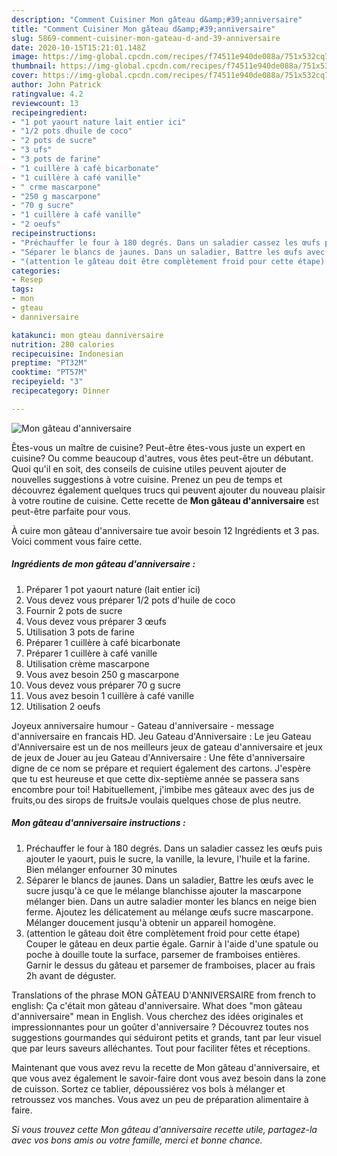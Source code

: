 ```yaml
---
description: "Comment Cuisiner Mon gâteau d&amp;#39;anniversaire"
title: "Comment Cuisiner Mon gâteau d&amp;#39;anniversaire"
slug: 5869-comment-cuisiner-mon-gateau-d-and-39-anniversaire
date: 2020-10-15T15:21:01.148Z
image: https://img-global.cpcdn.com/recipes/f74511e940de088a/751x532cq70/mon-gateau-danniversaire-photo-principale-de-la-recette.jpg
thumbnail: https://img-global.cpcdn.com/recipes/f74511e940de088a/751x532cq70/mon-gateau-danniversaire-photo-principale-de-la-recette.jpg
cover: https://img-global.cpcdn.com/recipes/f74511e940de088a/751x532cq70/mon-gateau-danniversaire-photo-principale-de-la-recette.jpg
author: John Patrick
ratingvalue: 4.2
reviewcount: 13
recipeingredient:
- "1 pot yaourt nature lait entier ici"
- "1/2 pots dhuile de coco"
- "2 pots de sucre"
- "3 ufs"
- "3 pots de farine"
- "1 cuillère à café bicarbonate"
- "1 cuillère à café vanille"
- " crme mascarpone"
- "250 g mascarpone"
- "70 g sucre"
- "1 cuillère à café vanille"
- "2 oeufs"
recipeinstructions:
- "Préchauffer le four à 180 degrés. Dans un saladier cassez les œufs puis ajouter le yaourt, puis le sucre, la vanille, la levure, l&#39;huile et la farine. Bien mélanger enfourner 30 minutes"
- "Séparer le blancs de jaunes. Dans un saladier, Battre les œufs avec le sucre jusqu&#39;à ce que le mélange blanchisse ajouter la mascarpone mélanger bien. Dans un autre saladier monter les blancs en neige bien ferme. Ajoutez les délicatement au mélange œufs sucre mascarpone. Mélanger doucement jusqu&#39;à obtenir un appareil homogène."
- "(attention le gâteau doit être complètement froid pour cette étape) Couper le gâteau en deux partie égale. Garnir à l&#39;aide d&#39;une spatule ou poche à douille toute la surface, parsemer de framboises entières. Garnir le dessus du gâteau et parsemer de framboises, placer au frais 2h avant de déguster."
categories:
- Resep
tags:
- mon
- gteau
- danniversaire

katakunci: mon gteau danniversaire 
nutrition: 280 calories
recipecuisine: Indonesian
preptime: "PT32M"
cooktime: "PT57M"
recipeyield: "3"
recipecategory: Dinner

---
```



![Mon gâteau d&#39;anniversaire](https://img-global.cpcdn.com/recipes/f74511e940de088a/751x532cq70/mon-gateau-danniversaire-photo-principale-de-la-recette.jpg)

Êtes-vous un maître de cuisine? Peut-être êtes-vous juste un expert en cuisine? Ou comme beaucoup d'autres, vous êtes peut-être un débutant. Quoi qu'il en soit, des conseils de cuisine utiles peuvent ajouter de nouvelles suggestions à votre cuisine. Prenez un peu de temps et découvrez également quelques trucs qui peuvent ajouter du nouveau plaisir à votre routine de cuisine. Cette recette de <strong> Mon gâteau d&#39;anniversaire </strong> est peut-être parfaite pour vous.

<!--inarticleads1-->

À cuire mon gâteau d&#39;anniversaire tue avoir besoin 12 Ingrédients et 3 pas. Voici comment vous faire cette.

##### Ingrédients de mon gâteau d&#39;anniversaire :

1. Préparer 1 pot yaourt nature (lait entier ici)
1. Vous devez vous préparer 1/2 pots d&#39;huile de coco
1. Fournir 2 pots de sucre
1. Vous devez vous préparer 3 œufs
1. Utilisation 3 pots de farine
1. Préparer 1 cuillère à café bicarbonate
1. Préparer 1 cuillère à café vanille
1. Utilisation  crème mascarpone
1. Vous avez besoin 250 g mascarpone
1. Vous devez vous préparer 70 g sucre
1. Vous avez besoin 1 cuillère à café vanille
1. Utilisation 2 oeufs


Joyeux anniversaire humour - Gateau d&#39;anniversaire - message d&#39;anniversaire en francais HD. Jeu Gateau d&#39;Anniversaire : Le jeu Gateau d&#39;Anniversaire est un de nos meilleurs jeux de gateau d&#39;anniversaire et jeux de jeux de Jouer au jeu Gateau d&#39;Anniversaire : Une fête d&#39;anniversaire digne de ce nom se prépare et requiert également des cartons. J&#39;espère que tu est heureuse et que cette dix-septième année se passera sans encombre pour toi! Habituellement, j&#39;imbibe mes gâteaux avec des jus de fruits,ou des sirops de fruitsJe voulais quelques chose de plus neutre. 

<!--inarticleads2-->

##### Mon gâteau d&#39;anniversaire instructions :

1. Préchauffer le four à 180 degrés. Dans un saladier cassez les œufs puis ajouter le yaourt, puis le sucre, la vanille, la levure, l&#39;huile et la farine. Bien mélanger enfourner 30 minutes
1. Séparer le blancs de jaunes. Dans un saladier, Battre les œufs avec le sucre jusqu&#39;à ce que le mélange blanchisse ajouter la mascarpone mélanger bien. Dans un autre saladier monter les blancs en neige bien ferme. Ajoutez les délicatement au mélange œufs sucre mascarpone. Mélanger doucement jusqu&#39;à obtenir un appareil homogène.
1. (attention le gâteau doit être complètement froid pour cette étape) Couper le gâteau en deux partie égale. Garnir à l&#39;aide d&#39;une spatule ou poche à douille toute la surface, parsemer de framboises entières. Garnir le dessus du gâteau et parsemer de framboises, placer au frais 2h avant de déguster.


Translations of the phrase MON GÂTEAU D&#39;ANNIVERSAIRE from french to english: Ça c&#39;était mon gâteau d&#39;anniversaire. What does &#34;mon gâteau d&#39;anniversaire&#34; mean in English. Vous cherchez des idées originales et impressionnantes pour un goûter d&#39;anniversaire ? Découvrez toutes nos suggestions gourmandes qui séduiront petits et grands, tant par leur visuel que par leurs saveurs alléchantes. Tout pour faciliter fêtes et réceptions. 

<!--inarticleads1-->

<p>
Maintenant que vous avez revu la recette de Mon gâteau d&#39;anniversaire, et que vous avez également le savoir-faire dont vous avez besoin dans la zone de cuisson. Sortez ce tablier, dépoussiérez vos bols à mélanger et retroussez vos manches. Vous avez un peu de préparation alimentaire à faire.
</p>

<p>
<i>Si vous trouvez cette Mon gâteau d&#39;anniversaire recette utile, partagez-la avec vos bons amis ou votre famille, merci et bonne chance.</i>
</p>
